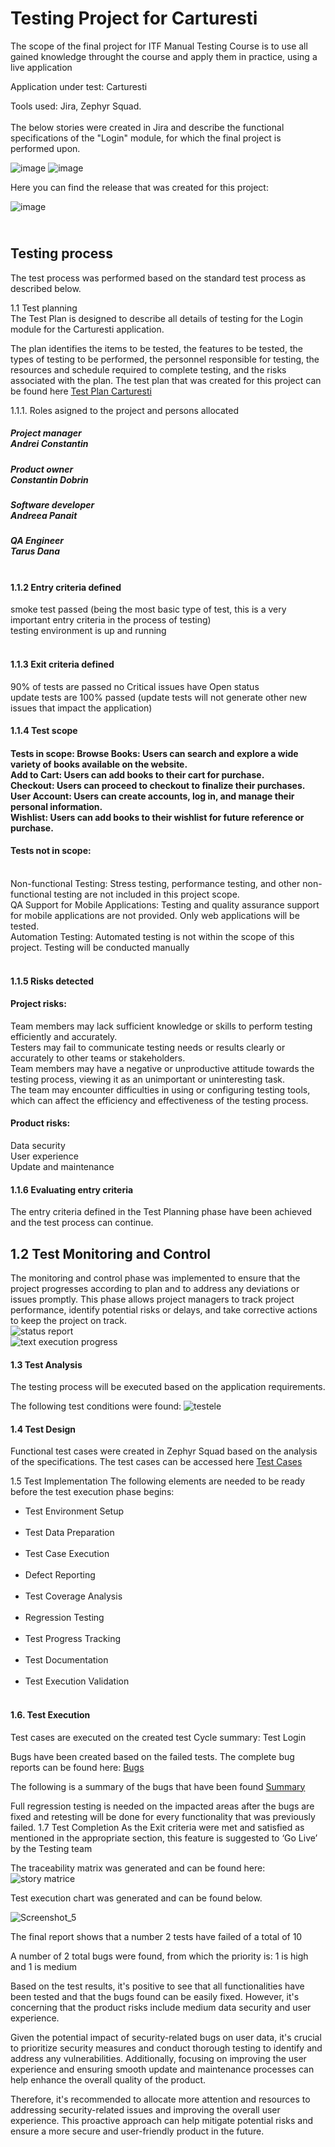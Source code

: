 <h1>Testing Project for Carturesti</h1>
The scope of the final project for ITF Manual Testing Course is to use all gained knowledge throught the course and apply them in practice, using a live application

Application under test: Carturesti

Tools used: Jira, Zephyr Squad.<br>
<br>
The below stories were created in Jira and describe the functional specifications of the "Login" module, for which the final project is performed upon.

![image](https://github.com/TarusDana/Testare-Manuala/assets/166814004/7ee58839-9b02-429c-9f15-096d54cf6350)
![image](https://github.com/TarusDana/Testare-Manuala/assets/166814004/91fb84ce-1c08-4f9e-bfef-b4696b4d2838)



Here you can find the release that was created for this project:

![image](https://github.com/TarusDana/Testare-Manuala/assets/166814004/4d66ba4e-f990-4e73-b64c-736711238058)


<h2><br>
Testing process<br></h2>
The test process was performed based on the standard test process as described below.

1.1 Test planning<br>
The Test Plan is designed to describe all details of testing for the Login module for the Carturesti application.

The plan identifies the items to be tested, the features to be tested, the types of testing to be performed, the personnel responsible for testing, the resources and schedule required to complete testing, and the risks associated with the plan. The test plan that was created for this project can be found here [Test Plan Carturesti](https://github.com/TarusDana/Testare-Manuala/files/14969886/Copy.of.Untitled.document.docx)

1.1.1. Roles asigned to the project and persons allocated


<h5>Project manager<br>
Andrei Constantin<br>
<h5>Product owner<br>
Constantin Dobrin<br>
<h5>Software developer<br>
Andreea Panait<br>
<h5>QA Engineer<br>
Tarus Dana<br><br>
<h4>1.1.2 Entry criteria defined</h4>
smoke test passed (being the most basic type of test, this is a very important entry criteria in the process of testing)<br>
testing environment is up and running<br><br>
<h4>1.1.3 Exit criteria defined</h4>
90% of tests are passed
no Critical issues have Open status<br>
update tests are 100% passed (update tests will not generate other new issues that impact the application)<br>

<h4>1.1.4 Test scope</h4>
<h4>Tests in scope:</h4<br>
Browse Books: Users can search and explore a wide variety of books available on the website.<br>
Add to Cart: Users can add books to their cart for purchase.<br>
Checkout: Users can proceed to checkout to finalize their purchases.<br>
User Account: Users can create accounts, log in, and manage their personal information.<br>
Wishlist: Users can add books to their wishlist for future reference or purchase.<br>


<h4>Tests not in scope:</h4><br>
Non-functional Testing: Stress testing, performance testing, and other non-functional testing are not included in this project scope.<br>
QA Support for Mobile Applications: Testing and quality assurance support for mobile applications are not provided. Only web applications will be tested.<br>
Automation Testing: Automated testing is not within the scope of this project. Testing will be conducted manually<br>
<br>
<h4>1.1.5 Risks detected</h4>
<h4>Project risks:</h4>
Team members may lack sufficient knowledge or skills to perform testing efficiently and accurately.<br>
Testers may fail to communicate testing needs or results clearly or accurately to other teams or stakeholders.<br>
Team members may have a negative or unproductive attitude towards the testing process, viewing it as an unimportant or uninteresting task.<br>
The team may encounter difficulties in using or configuring testing tools, which can affect the efficiency and effectiveness of the testing process.<br>

<h4>Product risks:</h4>
Data security<br>
User experience<br>
Update and maintenance<br>
<h4>1.1.6 Evaluating entry criteria</h4>
The entry criteria defined in the Test Planning phase have been achieved and the test process can continue.<br>

<h2>1.2 Test Monitoring and Control</h2>

The monitoring and control phase was implemented to ensure that the project progresses according to plan and to address any deviations or issues promptly. This phase allows project managers to track project performance, identify potential risks or delays, and take corrective actions to keep the project on track.<br>
![status report](https://github.com/TarusDana/Testare-Manuala/assets/166814004/aab40c37-f6cd-451c-82c7-f1ae499c2b23)<br>
![text execution progress](https://github.com/TarusDana/Testare-Manuala/assets/166814004/e282b7ea-9d0b-4545-9bf9-e5ebe78010e1)<br>

<h4>1.3 Test Analysis</h4>
The testing process will be executed based on the application requirements.

The following test conditions were found:
![testele](https://github.com/TarusDana/Testare-Manuala/assets/166814004/8aa6d450-e03b-4a66-8c15-aa33381381cd)<br>
<h4>1.4 Test Design</h4>

Functional test cases were created in Zephyr Squad based on the analysis of the specifications. The test cases can be accessed here [Test Cases](https://github.com/TarusDana/Testare-Manuala/files/14970560/Copy.of.Teste.-.Jira.csv.pdf)

1.5 Test Implementation
The following elements are needed to be ready before the test execution phase begins:<br>

<ul>
<li>Test Environment Setup</li><br>
<li>Test Data Preparation</li><br>
<li>Test Case Execution</li><br>
<li>Defect Reporting</li><br>
<li>Test Coverage Analysis</li><br>
<li>Regression Testing</li><br>
<li>Test Progress Tracking</li><br>
<li>Test Documentation</li><br>
<li>Test Execution Validation</li><br>
</ul>
<h4>1.6. Test Execution</h4>
Test cases are executed on the created test Cycle summary: Test Login

Bugs have been created based on the failed tests. The complete bug reports can be found here: [Bugs](https://github.com/TarusDana/Testare-Manuala/files/14970667/Bugs.-.Jira.1.csv.pdf)

The following is a summary of the bugs that have been found [Summary](https://github.com/TarusDana/Testare-Manuala/files/14970667/Bugs.-.Jira.1.csv.pdf)

Full regression testing is needed on the impacted areas after the bugs are fixed and retesting will be done for every functionality that was previously failed.
1.7 Test Completion As the Exit criteria were met and satisfied as mentioned in the appropriate section, this feature is suggested to ‘Go Live’ by the Testing team

The traceability matrix was generated and can be found here: ![story matrice](https://github.com/TarusDana/Testare-Manuala/assets/166814004/a9251957-5de2-48d9-b058-fc4d89b0f34b)

Test execution chart was generated and can be found below.

![Screenshot_5](https://github.com/TarusDana/Testare-Manuala/assets/166814004/f0736e4c-f241-4dfa-898f-f7f6951c6e7c)

The final report shows that a number 2 tests have failed of a total of 10

A number of 2 total bugs were found, from which the priority is: 1 is high and 1 is medium

Based on the test results, it's positive to see that all functionalities have been tested and that the bugs found can be easily fixed. However, it's concerning that the product risks include medium data security and user experience.

Given the potential impact of security-related bugs on user data, it's crucial to prioritize security measures and conduct thorough testing to identify and address any vulnerabilities. Additionally, focusing on improving the user experience and ensuring smooth update and maintenance processes can help enhance the overall quality of the product.

Therefore, it's recommended to allocate more attention and resources to addressing security-related issues and improving the overall user experience. This proactive approach can help mitigate potential risks and ensure a more secure and user-friendly product in the future.











